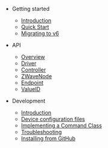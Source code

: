 -   Getting started

    -   [Introduction](README.md)
    -   [Quick Start](getting-started/quickstart.md)
    -   [Migrating to v6](getting-started/migrating-to-v6.md)

-   API

    -   [Overview](api/overview.md)
    -   [Driver](api/driver.md)
    -   [Controller](api/controller.md)
    -   [ZWaveNode](api/node.md)
    -   [Endpoint](api/endpoint.md)
    -   [ValueID](api/valueid.md)

-   Development
    -   [Introduction](development/intro.md)
    -   [Device configuration files](development/config-files.md)
    -   [Implementing a Command Class](development/implementing-cc.md)
    -   [Troubleshooting](development/troubleshooting.md)
    -   [Installing from GitHub](development/installing-from-github.md)
